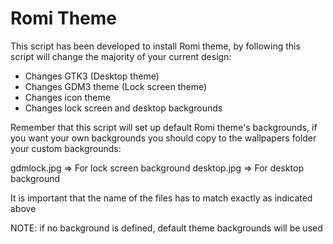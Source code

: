# Romi Theme

This script has been developed to install Romi theme, by following
this script will change the majority of your current design:
- Changes GTK3 (Desktop theme)
- Changes GDM3 theme (Lock screen theme)
- Changes icon theme
- Changes lock screen and desktop backgrounds

Remember that this script will set up default Romi theme's backgrounds,
if you want your own backgrounds you should copy to the wallpapers folder
your custom backgrounds:

gdmlock.jpg => For lock screen background
desktop.jpg => For desktop background

It is important that the name of the files has to match exactly as indicated above

NOTE: if no background is defined, default theme backgrounds will be used

